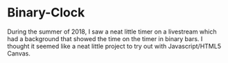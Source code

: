 # Binary-Clock
During the summer of 2018, I saw a neat little timer on a livestream which had a background that showed the time on the timer in binary bars.  I thought it seemed like a neat little project to try out with Javascript/HTML5 Canvas.